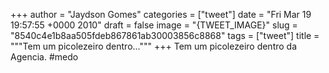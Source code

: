
+++
author = "Jaydson Gomes"
categories = ["tweet"]
date = "Fri Mar 19 19:57:55 +0000 2010"
draft = false
image = "{TWEET_IMAGE}"
slug = "8540c4e1b8aa505fdeb867861ab30003856c8868"
tags = ["tweet"]
title = """Tem um picolezeiro dentro..."""
+++
Tem um picolezeiro dentro da Agencia. #medo
